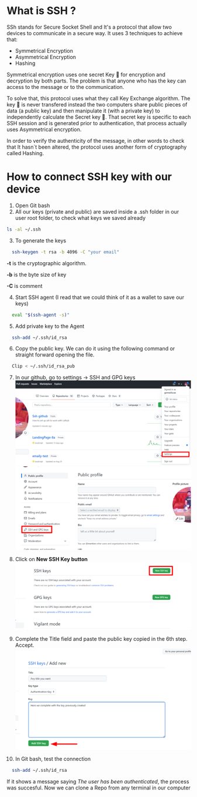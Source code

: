 # What is SSH ? 

SSh stands for Secure Socket Shell and It's a protocol that allow two devices to communicate in a secure way. 
It uses 3 techniques to achieve that:

* Symmetrical Encryption
* Asymmetrical Encryption
* Hashing

Symmetrical encryption uses one secret Key :key: for encryption and decryption by both parts. 
The problem is that anyone who has the key can access to the message or to the communication. 

To solve that, this protocol uses what they call Key Exchange algorithm. The key :key: is never transfered instead the 
two computers share public pieces of data (a public key) and then manipulate it (with a private key) to independently calculate the Secret key :key:. That secret key is
specific to each SSH session and is generated prior to authentication, that process actually uses Asymmetrical
encryption.

In order to verify the authenticity of the message, in other words to check that It hasn´t been altered, the protocol uses another form of cryptography called Hashing.


# How to connect SSH key with our device 

1) Open Git bash 
2) All our keys (private and public) are saved inside a .ssh folder in our user root folder, to check what keys we saved already

```bash
ls -al ~/.ssh 
```
3) To generate the keys
```bash
  ssh-keygen -t rsa -b 4096 -C "your email" 
```
**-t** is the cryptographic algorithm. 

**-b** is the byte size of key

**-C** is comment 

4) Start SSH agent (I read that we could think of it as a wallet to save our keys)

```bash
  eval "$(ssh-agent -s)"
```
5) Add private key to the Agent
```bash
  ssh-add ~/.ssh/id_rsa
```
6) Copy the public key. We can do it using the following command or straight forward opening the file.
```bash
  Clip < ­~/.ssh/id_rsa_pub 
```
7) In our github, go to settings -> SSH and GPG keys 
![Step 1](https://github.com/gomezlucas/Ssh-github/blob/main/images/1.png)
![Step 2](https://github.com/gomezlucas/Ssh-github/blob/main/images/2.png)

8) Click on **New SSH Key button**
![Step 3](https://github.com/gomezlucas/Ssh-github/blob/main/images/3.png)

9) Complete the Title field and paste the public key copied in the 6th step. Accept.
![Step 4](https://github.com/gomezlucas/Ssh-github/blob/main/images/4.png)

10) In Git bash, test the connection 
```bash
  ssh-add ~/.ssh/id_rsa
```
If it shows a message saying *The user has been authenticated*, the process was succesful. Now we can clone a Repo from any terminal in our computer
